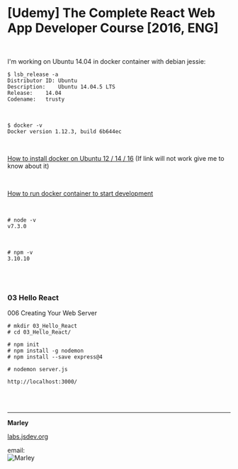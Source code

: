# [Udemy] The Complete React Web App Developer Course [2016, ENG]


<br/>

I'm working on Ubuntu 14.04 in docker container with debian jessie:

    $ lsb_release -a
    Distributor ID:	Ubuntu
    Description:	Ubuntu 14.04.5 LTS
    Release:	14.04
    Codename:	trusty


<br/>

    $ docker -v
    Docker version 1.12.3, build 6b644ec



<br/>

<a href="http://sysadm.info/linux/containers/docker/installation/ubuntu/">How to install docker on Ubuntu 12 / 14 / 16</a>
(If link will not work give me to know about it)

<br/>

<a href="http://jsdev.org/env/docker/run-container/">How to run docker container to start development</a>

<br/>


    # node -v
    v7.3.0

<br/>

    # npm -v
    3.10.10

<br/>

<br/>

### 03 Hello React

006 Creating Your Web Server

    # mkdir 03_Hello_React
    # cd 03_Hello_React/

    # npm init
    # npm install -g nodemon
    # npm install --save express@4

    # nodemon server.js

    http://localhost:3000/


<br/><br/>

___

**Marley**

<a href="https://labs.jsdev.org">labs.jsdev.org</a>

email:  
![Marley](http://img.fotografii.org/a3333333mail.gif "Marley")
